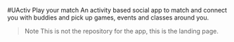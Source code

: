 #UActiv
Play your match
An activity based social app to match and connect you with buddies and pick up games, events and classes around you.

>Note
>This is not the repository for the app, this is the landing page.

